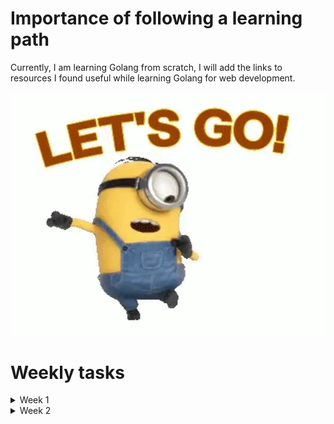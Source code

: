 # Importance of following a learning path 
Currently, I am learning Golang from scratch, I will add the links to resources I found useful while learning Golang for web development. 

![Let's go comrades](images\lets-go-minion.webp)

# Weekly tasks
<details>
  <summary>Week 1</summary>
    Hello
  
</details>
<details>
  <summary>Week 2</summary>
    How are you?
</details>

